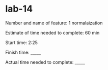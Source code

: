 # lab-14

Number and name of feature: 1 normalaization

Estimate of time needed to complete: 60 min

Start time: 2:25

Finish time: _____

Actual time needed to complete: _____
